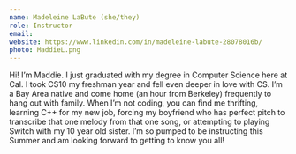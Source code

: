 ```yaml
---
name: Madeleine LaBute (she/they)
role: Instructor
email:
website: https://www.linkedin.com/in/madeleine-labute-28078016b/
photo: MaddieL.png
---
```

Hi! I’m Maddie. I just graduated with my degree in Computer Science here at Cal. I took CS10 my freshman year and fell even deeper in love with CS. I’m a Bay Area native and come home (an hour from Berkeley) frequently to hang out with family. When I’m not coding, you can find me thrifting, learning C++ for my new job, forcing my boyfriend who has perfect pitch to transcribe that one melody from that one song, or attempting to playing Switch with my 10 year old sister. I’m so pumped to be instructing this Summer and am looking forward to getting to know you all!
